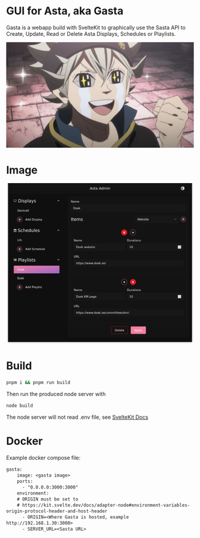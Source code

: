 # GUI for Asta, aka Gasta

Gasta is a webapp build with SvelteKit to graphically use the Sasta API to Create, Update, Read or Delete Asta Displays, Schedules or Playlists.

![Glittering Asta](img/glittering_asta.jpg "glittering Asta")

# Image

![Gasta Playlist](img/playlist_img.png "Gasta Playlist")

# Build

```bash
pnpm i && pnpm run build
```

Then run the produced node server with

```bash
node build
```

The node server will not read .env file, see [SvelteKit Docs](https://kit.svelte.dev/docs/adapter-node#environment-variables)

# Docker

Example docker compose file:

```docker compose
gasta:
    image: <gasta image>
    ports:
      - "0.0.0.0:3000:3000"
    environment:
    # ORIGIN must be set to 
    # https://kit.svelte.dev/docs/adapter-node#environment-variables-origin-protocol-header-and-host-header
      - ORIGIN=<Where Gasta is hosted, example http://192.168.1.30:3000>
      - SERVER_URL=<Sasta URL>
```
